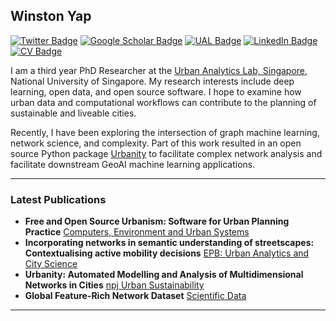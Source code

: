 ## Winston Yap

[![Twitter Badge](https://img.shields.io/twitter/follow/winstonyym?style=social)](https://twitter.com/winstonyym)
[![Google Scholar Badge](https://img.shields.io/badge/Google-Scholar-lightgrey)](https://scholar.google.com/citations?hl=en&user=p14e60QAAAAJ)
[![UAL Badge](https://img.shields.io/badge/UAL-PhD%20Researcher-black)](https://ual.sg/authors/winston/)
[![LinkedIn Badge](https://img.shields.io/badge/My-LinkedIn-blue)](https://www.linkedin.com/in/winston-yap-000/)
[![CV Badge](https://img.shields.io/badge/My-CV-critical)](https://winstonyym.github.io/images/Winston_CV.pdf)


I am a third year PhD Researcher at the [Urban Analytics Lab, Singapore](https://ual.sg/), National University of Singapore. My research interests include deep learning, open data, and open source software. I hope to examine how urban data and computational workflows can contribute to the planning of sustainable and liveable cities. 

Recently, I have been exploring the intersection of graph machine learning, network science, and complexity. Part of this work resulted in an open source Python package [Urbanity](https://github.com/winstonyym/urbanity) to facilitate complex network analysis and facilitate downstream GeoAI machine learning applications. 

---

### Latest Publications

- **Free and Open Source Urbanism: Software for Urban Planning Practice** [Computers, Environment and Urban Systems](https://doi.org/10.1016/j.compenvurbsys.2022.101825)
- **Incorporating networks in semantic understanding of streetscapes: Contextualising active mobility decisions** [EPB: Urban Analytics and City Science](https://doi.org/10.1177/23998083221138832)
- **Urbanity: Automated Modelling and Analysis of Multidimensional Networks in Cities** [npj Urban Sustainability](https://doi.org/10.1038/s42949-023-00125-w)
- **Global Feature-Rich Network Dataset** [Scientific Data](https://doi.org/10.1038/s41597-023-02578-1)
---
